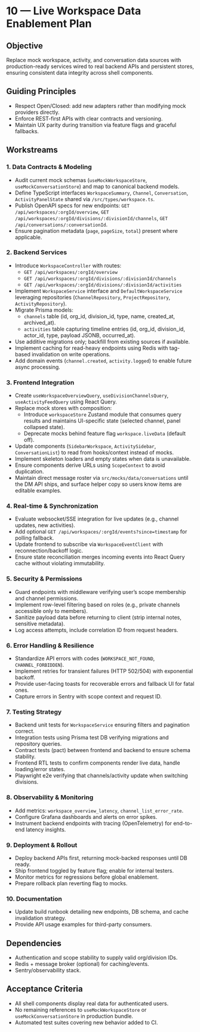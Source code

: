 # 10 — Live Workspace Data Enablement Plan

## Objective
Replace mock workspace, activity, and conversation data sources with production-ready services wired to real backend APIs and persistent stores, ensuring consistent data integrity across shell components.

## Guiding Principles
- Respect Open/Closed: add new adapters rather than modifying mock providers directly.
- Enforce REST-first APIs with clear contracts and versioning.
- Maintain UX parity during transition via feature flags and graceful fallbacks.

## Workstreams

### 1. Data Contracts & Modeling
- Audit current mock schemas (`useMockWorkspaceStore`, `useMockConversationStore`) and map to canonical backend models.
- Define TypeScript interfaces `WorkspaceSummary`, `Channel`, `Conversation`, `ActivityPanelState` shared via `/src/types/workspace.ts`.
- Publish OpenAPI specs for new endpoints: `GET /api/workspaces/:orgId/overview`, `GET /api/workspaces/:orgId/divisions/:divisionId/channels`, `GET /api/conversations/:conversationId`.
- Ensure pagination metadata (`page`, `pageSize`, `total`) present where applicable.

### 2. Backend Services
- Introduce `WorkspaceController` with routes:
  - `GET /api/workspaces/:orgId/overview`
  - `GET /api/workspaces/:orgId/divisions/:divisionId/channels`
  - `GET /api/workspaces/:orgId/divisions/:divisionId/activities`
- Implement `WorkspaceService` interface and `DefaultWorkspaceService` leveraging repositories (`ChannelRepository`, `ProjectRepository`, `ActivityRepository`).
- Migrate Prisma models:
  - `channels` table (id, org_id, division_id, type, name, created_at, archived_at).
  - `activities` table capturing timeline entries (id, org_id, division_id, actor_id, type, payload JSONB, occurred_at).
- Use additive migrations only; backfill from existing sources if available.
- Implement caching for read-heavy endpoints using Redis with tag-based invalidation on write operations.
- Add domain events (`channel.created`, `activity.logged`) to enable future async processing.

### 3. Frontend Integration
- Create `useWorkspaceOverviewQuery`, `useDivisionChannelsQuery`, `useActivityFeedQuery` using React Query.
- Replace mock stores with composition:
  - Introduce `workspaceStore` Zustand module that consumes query results and maintains UI-specific state (selected channel, panel collapsed state).
  - Deprecate mocks behind feature flag `workspace.liveData` (default off).
- Update components (`SidebarWorkspace`, `ActivitySidebar`, `ConversationList`) to read from hooks/context instead of mocks.
- Implement skeleton loaders and empty states when data is unavailable.
- Ensure components derive URLs using `ScopeContext` to avoid duplication.
- Maintain direct message roster via `src/mocks/data/conversations` until the DM API ships, and surface helper copy so users know items are editable examples.

### 4. Real-time & Synchronization
- Evaluate websocket/SSE integration for live updates (e.g., channel updates, new activities).
- Add optional `GET /api/workspaces/:orgId/events?since=timestamp` for polling fallback.
- Update frontend to subscribe via `WorkspaceEventClient` with reconnection/backoff logic.
- Ensure state reconciliation merges incoming events into React Query cache without violating immutability.

### 5. Security & Permissions
- Guard endpoints with middleware verifying user’s scope membership and channel permissions.
- Implement row-level filtering based on roles (e.g., private channels accessible only to members).
- Sanitize payload data before returning to client (strip internal notes, sensitive metadata).
- Log access attempts, include correlation ID from request headers.

### 6. Error Handling & Resilience
- Standardize API errors with codes (`WORKSPACE_NOT_FOUND`, `CHANNEL_FORBIDDEN`).
- Implement retries for transient failures (HTTP 502/504) with exponential backoff.
- Provide user-facing toasts for recoverable errors and fallback UI for fatal ones.
- Capture errors in Sentry with scope context and request ID.

### 7. Testing Strategy
- Backend unit tests for `WorkspaceService` ensuring filters and pagination correct.
- Integration tests using Prisma test DB verifying migrations and repository queries.
- Contract tests (pact) between frontend and backend to ensure schema stability.
- Frontend RTL tests to confirm components render live data, handle loading/error states.
- Playwright e2e verifying that channels/activity update when switching divisions.

### 8. Observability & Monitoring
- Add metrics: `workspace_overview_latency`, `channel_list_error_rate`.
- Configure Grafana dashboards and alerts on error spikes.
- Instrument backend endpoints with tracing (OpenTelemetry) for end-to-end latency insights.

### 9. Deployment & Rollout
- Deploy backend APIs first, returning mock-backed responses until DB ready.
- Ship frontend toggled by feature flag; enable for internal testers.
- Monitor metrics for regressions before global enablement.
- Prepare rollback plan reverting flag to mocks.

### 10. Documentation
- Update build runbook detailing new endpoints, DB schema, and cache invalidation strategy.
- Provide API usage examples for third-party consumers.

## Dependencies
- Authentication and scope stability to supply valid org/division IDs.
- Redis + message broker (optional) for caching/events.
- Sentry/observability stack.

## Acceptance Criteria
- All shell components display real data for authenticated users.
- No remaining references to `useMockWorkspaceStore` or `useMockConversationStore` in production bundle.
- Automated test suites covering new behavior added to CI.
